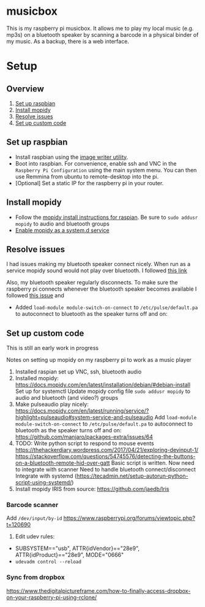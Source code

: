 # musicbox
This is my raspberry pi musicbox. It allows me to play my local music (e.g. mp3s) on a bluetooth speaker by scanning a barcode in a physical binder of my music. As a backup, there is a web interface.

# Setup
## Overview
1. [Set up raspbian](#set-up-raspbian)
2. [Install mopidy](#install-mopidy)
3. [Resolve issues](#resolve-issues)
4. [Set up custom code](#set-up-custom-code)

## Set up raspbian
- Install raspbian using the [image writer utility](https://www.raspberrypi.org/blog/raspberry-pi-imager-imaging-utility/). 
- Boot into raspbian. For convenience, enable ssh and VNC in the `Raspberry Pi Configuration` using the main system menu. You can then use Remmina from ubuntu to remote-desktop into the pi.
- [Optional] Set a static IP for the raspberry pi in your router.

## Install mopidy
- Follow the [mopidy install instructions for raspian](https://docs.mopidy.com/en/latest/installation/raspberrypi/#how-to-for-raspbian). Be sure to `sudo addusr mopidy` to audio and bluetooth groups
- [Enable mopidy as a system.d service](https://docs.mopidy.com/en/latest/running/service/#service-management-with-systemd)

## Resolve issues
I had issues making my bluetooth speaker connect nicely. When run as a service mopidy sound would not play over bluetooth.
I followed [this link](https://docs.mopidy.com/en/latest/running/service/?highlight=pulseaudio#system-service-and-pulseaudio)


Also, my bluetooth speaker regularly disconnects. To make sure the raspberry pi connects whenever the bluetooth speaker becomes available I followed [this issue](https://github.com/manjaro/packages-extra/issues/64 ) and
- Added `load-module module-switch-on-connect` to `/etc/pulse/default.pa` to autoconnect to bluetooth as the speaker turns off and on:

## Set up custom code


This is still an early work in progress


Notes on setting up mopidy on my raspberry pi to work as a music player
1. Installed raspian
set up VNC, ssh, bluetooth audio
2. Installed mopidy: https://docs.mopidy.com/en/latest/installation/debian/#debian-install
Set up for systemctl
Update mopidy config file
`sudo addusr mopidy` to audio and bluetooth (and video?) groups
3. Make pulseaudio play nicely: https://docs.mopidy.com/en/latest/running/service/?highlight=pulseaudio#system-service-and-pulseaudio
Add `load-module module-switch-on-connect` to `/etc/pulse/default.pa` to autoconnect to bluetooth as the speaker turns off and on:
https://github.com/manjaro/packages-extra/issues/64 
4. TODO: Write python script to respond to mouse events
https://thehackerdiary.wordpress.com/2017/04/21/exploring-devinput-1/
https://stackoverflow.com/questions/54745576/detecting-the-buttons-on-a-bluetooth-remote-hid-over-gatt
Basic script is written. 
Now need to integrate with scanner
Need to handle bluetooth connect/disconnect
Integrate with systemd (https://tecadmin.net/setup-autorun-python-script-using-systemd/)
5. Install mopidy IRIS from source: 
https://github.com/jaedb/Iris

### Barcode scanner

Add `/dev/input/by-id` https://www.raspberrypi.org/forums/viewtopic.php?t=120690

1. Edit udev rules:
- SUBSYSTEM=="usb", ATTR{idVendor}=="28e9", ATTR{idProduct}=="28e9", MODE="0666"
- `udevadm control --reload`

### Sync from dropbox
https://www.thedigitalpictureframe.com/how-to-finally-access-dropbox-on-your-raspberry-pi-using-rclone/
